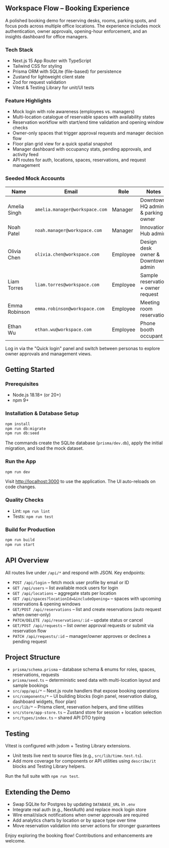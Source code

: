 ## Workspace Flow – Booking Experience

A polished booking demo for reserving desks, rooms, parking spots, and focus pods across multiple office locations. The experience includes mock authentication, owner approvals, opening-hour enforcement, and an insights dashboard for office managers.

### Tech Stack

- Next.js 15 App Router with TypeScript
- Tailwind CSS for styling
- Prisma ORM with SQLite (file-based) for persistence
- Zustand for lightweight client state
- Zod for request validation
- Vitest & Testing Library for unit/UI tests

### Feature Highlights

- Mock login with role awareness (employees vs. managers)
- Multi-location catalogue of reservable spaces with availability states
- Reservation workflow with start/end time validation and opening window checks
- Owner-only spaces that trigger approval requests and manager decision flow
- Floor plan grid view for a quick spatial snapshot
- Manager dashboard with occupancy stats, pending approvals, and activity feed
- API routes for auth, locations, spaces, reservations, and request management

### Seeded Mock Accounts

| Name | Email | Role | Notes |
| --- | --- | --- | --- |
| Amelia Singh | `amelia.manager@workspace.com` | Manager | Downtown HQ admin & parking owner |
| Noah Patel | `noah.manager@workspace.com` | Manager | Innovation Hub admin |
| Olivia Chen | `olivia.chen@workspace.com` | Employee | Design desk owner & Downtown admin |
| Liam Torres | `liam.torres@workspace.com` | Employee | Sample reservation + owner request |
| Emma Robinson | `emma.robinson@workspace.com` | Employee | Meeting room reservation |
| Ethan Wu | `ethan.wu@workspace.com` | Employee | Phone booth occupant |

Log in via the "Quick login" panel and switch between personas to explore owner approvals and management views.

## Getting Started

### Prerequisites

- Node.js 18.18+ (or 20+)
- npm 9+

### Installation & Database Setup

```bash
npm install
npm run db:migrate
npm run db:seed
```

The commands create the SQLite database (`prisma/dev.db`), apply the initial migration, and load the mock dataset.

### Run the App

```bash
npm run dev
```

Visit [http://localhost:3000](http://localhost:3000) to use the application. The UI auto-reloads on code changes.

### Quality Checks

- Lint: `npm run lint`
- Tests: `npm run test`

### Build for Production

```bash
npm run build
npm run start
```

## API Overview

All routes live under `/api/*` and respond with JSON. Key endpoints:

- `POST /api/login` – fetch mock user profile by email or ID
- `GET /api/users` – list available mock users for login
- `GET /api/locations` – aggregate stats per location
- `GET /api/spaces?locationId=&includeOpening=` – spaces with upcoming reservations & opening windows
- `GET/POST /api/reservations` – list and create reservations (auto request when owner-only)
- `PATCH/DELETE /api/reservations/:id` – update status or cancel
- `GET/POST /api/requests` – list owner approval requests or submit via reservation flow
- `PATCH /api/requests/:id` – manager/owner approves or declines a pending request

## Project Structure

- `prisma/schema.prisma` – database schema & enums for roles, spaces, reservations, requests
- `prisma/seed.ts` – deterministic seed data with multi-location layout and sample bookings
- `src/app/api/*` – Next.js route handlers that expose booking operations
- `src/components/*` – UI building blocks (login panel, reservation dialog, dashboard widgets, floor plan)
- `src/lib/*` – Prisma client, reservation helpers, and time utilities
- `src/store/app-store.ts` – Zustand store for session + location selection
- `src/types/index.ts` – shared API DTO typing

## Testing

Vitest is configured with jsdom + Testing Library extensions.

- Unit tests live next to source files (e.g., `src/lib/time.test.ts`).
- Add more coverage for components or API utilities using `describe/it` blocks and Testing Library helpers.

Run the full suite with `npm run test`.

## Extending the Demo

- Swap SQLite for Postgres by updating `DATABASE_URL` in `.env`
- Integrate real auth (e.g., NextAuth) and replace mock login store
- Wire email/slack notifications when owner approvals are required
- Add analytics charts by location or by space type over time
- Move reservation validation into server actions for stronger guarantees

Enjoy exploring the booking flow! Contributions and enhancements are welcome.
